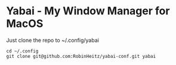 # Yabai - My Window Manager for MacOS

Just clone the repo to ~/.config/yabai

```
cd ~/.config
git clone git@github.com:RobinHeitz/yabai-conf.git yabai
```
